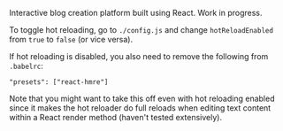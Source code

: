 Interactive blog creation platform built using React. Work in progress.

To toggle hot reloading, go to `./config.js` and change `hotReloadEnabled` from `true` to `false` (or vice versa).

If hot reloading is disabled, you also need to remove the following from `.babelrc`:

`"presets": ["react-hmre"]`

Note that you might want to take this off even with hot reloading enabled since it makes the hot reloader do full reloads when editing text content within a React render method (haven't tested extensively).